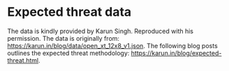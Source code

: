 # Expected threat data
The data is kindly provided by Karun Singh. Reproduced with his permission.
The data is originally from: https://karun.in/blog/data/open_xt_12x8_v1.json.
The following blog posts outlines the expected threat methodology: https://karun.in/blog/expected-threat.html.
